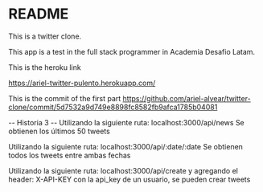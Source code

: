 # README

This is a twitter clone.

This app is a test in the full stack programmer in Academia Desafio Latam.

This is the heroku link

https://ariel-twitter-pulento.herokuapp.com/

This is the commit of the first part 
https://github.com/ariel-alvear/twitter-clone/commit/5d7532a9d749e8898fc8582fb9afca1785b04081

-- Historia 3 --
Utilizando la siguiente ruta:
localhost:3000/api/news
Se obtienen los últimos 50 tweets

Utilizando la siguiente ruta:
localhost:3000/api/:date/:date
Se obtienen todos los tweets entre ambas fechas

Utilizando la siguiente ruta:
localhost:3000/api/create  y agregando el header: X-API-KEY con la api_key de un usuario, se pueden crear tweets